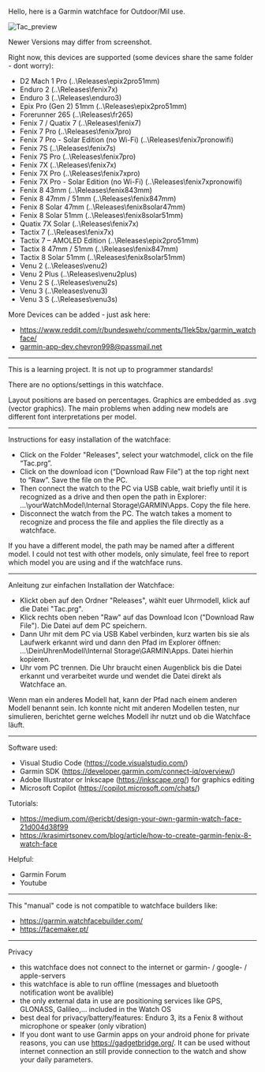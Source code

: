 Hello, here is a Garmin watchface for Outdoor/Mil use.

![Tac_preview](https://github.com/user-attachments/assets/27d953a2-85c1-4aee-87ba-af0ec6cae8e4)

Newer Versions may differ from screenshot.

Right now, this devices are supported (some devices share the same folder - dont worry): 

- D2 Mach 1 Pro (..\Releases\epix2pro51mm)
- Enduro 2 (..\Releases\fenix7x)
- Enduro 3 (..\Releases\enduro3)
- Epix Pro (Gen 2) 51mm (..\Releases\epix2pro51mm)
- Forerunner 265 (..\Releases\fr265)
- Fenix 7 / Quatix 7 (..\Releases\fenix7)
- Fenix 7 Pro (..\Releases\fenix7pro)
- Fenix 7 Pro - Solar Edition (no Wi-Fi) (..\Releases\fenix7pronowifi)
- Fenix 7S (..\Releases\fenix7s)
- Fenix 7S Pro (..\Releases\fenix7pro)
- Fenix 7X (..\Releases\fenix7x)
- Fenix 7X Pro (..\Releases\fenix7xpro)
- Fenix 7X Pro - Solar Edition (no Wi-Fi) (..\Releases\fenix7xpronowifi)
- Fenix 8 43mm (..\Releases\fenix843mm)
- Fenix 8 47mm / 51mm (..\Releases\fenix847mm)
- Fenix 8 Solar 47mm (..\Releases\fenix8solar47mm)
- Fenix 8 Solar 51mm (..\Releases\fenix8solar51mm)
- Quatix 7X Solar (..\Releases\fenix7x)
- Tactix 7 (..\Releases\fenix7x)
- Tactix 7 – AMOLED Edition (..\Releases\epix2pro51mm)
- Tactix 8 47mm / 51mm (..\Releases\fenix847mm)
- Tactix 8 Solar 51mm (..\Releases\fenix8solar51mm)
- Venu 2 (..\Releases\venu2)
- Venu 2 Plus (..\Releases\venu2plus)
- Venu 2 S (..\Releases\venu2s)
- Venu 3 (..\Releases\venu3)
- Venu 3 S (..\Releases\venu3s)

More Devices can be added - just ask here:
- https://www.reddit.com/r/bundeswehr/comments/1lek5bx/garmin_watchface/
- garmin-app-dev.chevron998@passmail.net

--------------------------------

This is a learning project. It is not up to programmer standards!

There are no options/settings in this watchface.

Layout positions are based on percentages. Graphics are embedded as .svg (vector graphics). 
The main problems when adding new models are different font interpretations per model.

--------------------------------

Instructions for easy installation of the watchface:

- Click on the Folder "Releases", select your watchmodel, click on the file “Tac.prg”.
- Click on the download icon (“Download Raw File”) at the top right next to “Raw”. Save the file on the PC.
- Then connect the watch to the PC via USB cable, wait briefly until it is recognized as a drive and then open the path in Explorer: ...\yourWatchModel\Internal Storage\GARMIN\Apps. Copy the file here.
- Disconnect the watch from the PC. The watch takes a moment to recognize and process the file and applies the file directly as a watchface.

If you have a different model, the path may be named after a different model. I could not test with other models, only simulate, feel free to report which model you are using and if the watchface runs.

--------------------------------

Anleitung zur einfachen Installation der Watchface:

- Klickt oben auf den Ordner "Releases", wählt euer Uhrmodell, klick auf die Datei "Tac.prg".
- Klick rechts oben neben "Raw" auf das Download Icon ("Download Raw File"). Die Datei auf dem PC speichern. 
- Dann Uhr mit dem PC via USB Kabel verbinden, kurz warten bis sie als Laufwerk erkannt wird und dann den Pfad im Explorer öffnen: ...\DeinUhrenModell\Internal Storage\GARMIN\Apps. Datei hierhin kopieren. 
- Uhr vom PC trennen. Die Uhr braucht einen Augenblick bis die Datei erkannt und verarbeitet wurde und wendet die Datei direkt als Watchface an.

Wenn man ein anderes Modell hat, kann der Pfad nach einem anderen Modell benannt sein. Ich konnte nicht mit anderen Modellen testen, nur simulieren, berichtet gerne welches Modell ihr nutzt und ob die Watchface läuft.

--------------------------------

Software used:
- Visual Studio Code (https://code.visualstudio.com/)
- Garmin SDK (https://developer.garmin.com/connect-iq/overview/)
- Adobe Illustrator or Inkscape (https://inkscape.org/) for graphics editing
- Microsoft Copilot (https://copilot.microsoft.com/chats/)

Tutorials:
- https://medium.com/@ericbt/design-your-own-garmin-watch-face-21d004d38f99
- https://krasimirtsonev.com/blog/article/how-to-create-garmin-fenix-8-watch-face


Helpful:
- Garmin Forum
- Youtube

--------------------------------

This "manual" code is not compatible to watchface builders like:
- https://garmin.watchfacebuilder.com/
- https://facemaker.pt/

--------------------------------

Privacy

- this watchface does not connect to the internet or garmin- / google- / apple-servers
- this watchface is able to run offline (messages and bluetooth notification wont be avalible)
- the only external data in use are positioning services like GPS, GLONASS, Galileo,... included in the Watch OS
- best deal for privacy/battery/features: Enduro 3, its a Fenix 8 without microphone or speaker (only vibration) 
- If you dont want to use Garmin apps on your android phone for private reasons, you can use https://gadgetbridge.org/. It can be used without internet connection an still provide connection to the watch and show your daily parameters.
